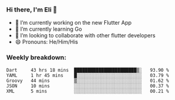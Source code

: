 ### Hi there, I'm Eli 👋
- 🔭 I’m currently working on the new Flutter App
- 🌱 I’m currently learning Go
- 🦄 I’m looking to collaborate with other flutter developers
- 😄 Pronouns: He/Him/His

### Weekly breakdown:
<!--START_SECTION:waka-->
```text
Dart     43 hrs 18 mins  ███████████████████████▒░   93.90 % 
YAML     1 hr 45 mins    █░░░░░░░░░░░░░░░░░░░░░░░░   03.79 % 
Groovy   44 mins         ▒░░░░░░░░░░░░░░░░░░░░░░░░   01.62 % 
JSON     10 mins         ░░░░░░░░░░░░░░░░░░░░░░░░░   00.37 % 
XML      5 mins          ░░░░░░░░░░░░░░░░░░░░░░░░░   00.21 % 
```
<!--END_SECTION:waka-->

